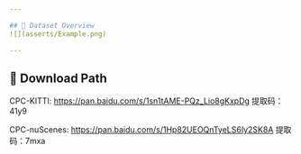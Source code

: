 ```yaml
---

## 📄 Dataset Overview  
![](asserts/Example.png)

---
```


## 📂 Download Path
CPC-KITTI: https://pan.baidu.com/s/1sn1tAME-PQz_Lio8gKxpDg  提取码：41y9 

CPC-nuScenes: https://pan.baidu.com/s/1Hp82UEOQnTyeLS6Iy2SK8A 提取码：7mxa 
